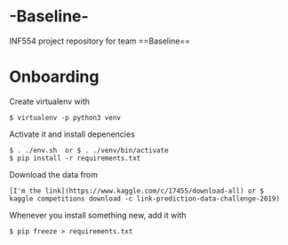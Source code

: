 # -Baseline-
INF554 project repository for team ==Baseline==

# Onboarding
Create virtualenv with
```
$ virtualenv -p python3 venv
```
Activate it and install depenencies
```
$ . ./env.sh  or $ . ./venv/bin/activate
$ pip install -r requirements.txt
```
Download the data from
```
[I'm the link](https://www.kaggle.com/c/17455/download-all) or $ kaggle competitions download -c link-prediction-data-challenge-2019)
```
Whenever you install something new, add it with
```
$ pip freeze > requirements.txt
```
